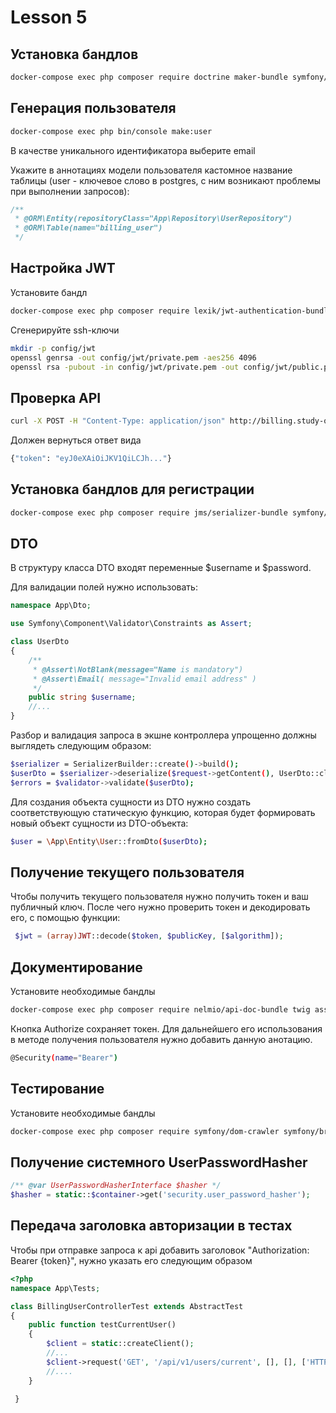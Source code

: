 # Lesson 5

## Установка бандлов 

```bash
docker-compose exec php composer require doctrine maker-bundle symfony/security-bundle doctrine/doctrine-fixtures-bundle
```

## Генерация пользователя

```bash
docker-compose exec php bin/console make:user
```

В качестве уникального идентификатора выберите email

Укажите в аннотациях модели пользователя кастомное название таблицы (user - ключевое слово в postgres, с ним возникают проблемы при выполнении запросов):

```php
/**
 * @ORM\Entity(repositoryClass="App\Repository\UserRepository")
 * @ORM\Table(name="billing_user")
 */
```

## Настройка JWT

Установите бандл

```bash
docker-compose exec php composer require lexik/jwt-authentication-bundle
```

Сгенерируйте ssh-ключи 

```bash
mkdir -p config/jwt 
openssl genrsa -out config/jwt/private.pem -aes256 4096
openssl rsa -pubout -in config/jwt/private.pem -out config/jwt/public.pem
```

## Проверка API

```bash
curl -X POST -H "Content-Type: application/json" http://billing.study-on.local:82/api/v1/auth -d '{"username":"user@intaro.ru","password":"mypass"}'
```

Должен вернуться ответ вида
```bash
{"token": "eyJ0eXAiOiJKV1QiLCJh..."}
```

## Установка бандлов для регистрации

```bash
docker-compose exec php composer require jms/serializer-bundle symfony/validator
```


## DTO
В структуру класса DTO входят переменные $username и $password.

Для валидации полей нужно использовать:

```php
namespace App\Dto;

use Symfony\Component\Validator\Constraints as Assert;

class UserDto
{
    /**
     * @Assert\NotBlank(message="Name is mandatory")
     * @Assert\Email( message="Invalid email address" )
     */
    public string $username;
    //...
}
```

Разбор и валидация запроса в экшне контроллера упрощенно должны выглядеть следующим образом:

```bash
$serializer = SerializerBuilder::create()->build();
$userDto = $serializer->deserialize($request->getContent(), UserDto::class, 'json');
$errors = $validator->validate($userDto);
```

Для создания объекта сущности из DTO нужно создать соответствующую статическую функцию, которая будет формировать новый объект сущности из DTO-объекта:

```bash
$user = \App\Entity\User::fromDto($userDto);
```

## Получение текущего пользователя
Чтобы получить текущего пользователя нужно получить токен и ваш публичный ключ. После чего нужно проверить токен и декодировать его, с помощью функции:
```php
 $jwt = (array)JWT::decode($token, $publicKey, [$algorithm]);
```

## Документирование

Установите необходимые бандлы
```bash
docker-compose exec php composer require nelmio/api-doc-bundle twig asset
```
Кнопка Authorize сохраняет токен. Для дальнейшего его использования в методе получения пользователя нужно добавить данную анотацию.

```bash
@Security(name="Bearer")
```

## Тестирование 

Установите необходимые бандлы
```bash
docker-compose exec php composer require symfony/dom-crawler symfony/browser-kit --dev
```

## Получение системного UserPasswordHasher

```php
/** @var UserPasswordHasherInterface $hasher */
$hasher = static::$container->get('security.user_password_hasher');
```

## Передача заголовка авторизации в тестах

Чтобы при отправке запроса к api добавить заголовок "Authorization: Bearer {token}", нужно указать его следующим образом

```php
<?php
namespace App\Tests;

class BillingUserControllerTest extends AbstractTest
{
    public function testCurrentUser()
    {
        $client = static::createClient();
        //...
        $client->request('GET', '/api/v1/users/current', [], [], ['HTTP_AUTHORIZATION' => 'Bearer '. $token]);
        //....
    }
    
 }
```

